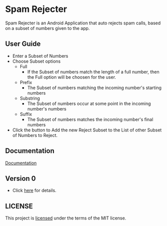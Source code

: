 # Spam Rejecter
Spam Rejecter is an Android Application that auto rejects spam calls, based on a subset of numbers given to the app.

## User Guide
* Enter a Subset of Numbers
* Choose Subset options
  * Full
    * If the Subset of numbers match the length of a full number, then the Full option will be choosen for the user.
  * Prefix
    * The Subset of numbers matching the incoming number's starting numbers
  * Substring
    * The Subset of numbers occur at some point in the incoming number's numbers
  * Suffix
    * The Subset of numbers matches the incoming number's final numbers
* Click the button to Add the new Reject Subset to the List of other Subset of Numbers to Reject.

## Documentation
[Documentation](https://github.com/CCThomas/Spam-Rejecter/blob/master/Documentation.md)

## Version 0
* Click [here](https://github.com/CCThomas/Spam-Rejecter/blob/master/Version.md) for details.

## LICENSE
This project is [licensed](https://github.com/CCThomas/Office-And-Recreation/blob/master/LICENSE) under the terms of the MIT license.
